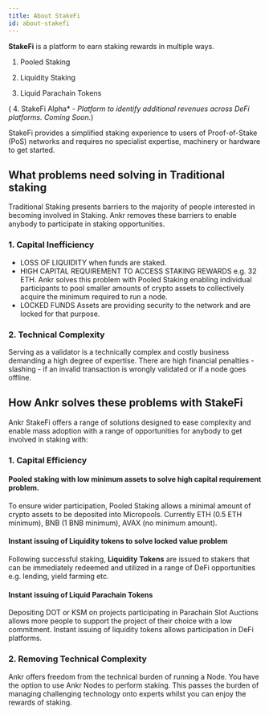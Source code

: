 ```yaml
---
title: About StakeFi
id: about-stakefi
---
```


​**StakeFi** is a platform to earn staking rewards in multiple ways. 

1. Pooled Staking

2. Liquidity Staking

3. Liquid Parachain Tokens

( 4. StakeFi Alpha* - *Platform to identify additional revenues across DeFi platforms. Coming Soon.*) 

StakeFi provides a simplified staking experience to users of Proof-of-Stake (PoS) networks and requires no specialist expertise, machinery or hardware to get started.

## What problems need solving in Traditional staking 
Traditional Staking presents barriers to the majority of people interested in becoming involved in Staking. Ankr removes these barriers to enable anybody to participate in staking opportunities.
​
### 1. Capital Inefficiency
* LOSS OF LIQUIDITY when funds are staked. 
* HIGH CAPITAL REQUIREMENT TO ACCESS STAKING REWARDS e.g. 32 ETH. Ankr solves this problem with Pooled Staking enabling individual participants to pool smaller amounts of crypto assets to collectively acquire the minimum required to run a node. 
* LOCKED FUNDS Assets are providing security to the network and are locked for that purpose. 

### 2. Technical Complexity
Serving as a validator is a technically complex and costly business demanding a high degree of expertise. There are high financial penalties - slashing - if an invalid transaction is wrongly validated or if a node goes offline.

## How Ankr solves these problems with StakeFi
Ankr StakeFi offers a range of solutions designed to ease complexity and enable mass adoption with a range of opportunities for anybody to get involved in staking with:
​ 
### 1. Capital Efficiency
#### Pooled staking with low minimum assets to solve high capital requirement problem. 
To ensure wider participation, Pooled Staking allows a minimal amount of crypto assets to be deposited into Micropools. Currently ETH (0.5 ETH minimum), BNB (1 BNB minimum), AVAX (no minimum amount). 

#### Instant issuing of Liquidity tokens to solve locked value problem
Following successful staking, **Liquidity Tokens** are issued to stakers that can be immediately redeemed and utilized in a range of DeFi opportunities e.g. lending, yield farming etc. 

#### Instant issuing of Liquid Parachain Tokens
Depositing DOT or KSM on projects participating in Parachain Slot Auctions allows more people to support the project of their choice with a low commitment. Instant issuing of liquidity tokens allows participation in DeFi platforms.
​ 
### 2. Removing Technical Complexity 
Ankr offers freedom from the technical burden of running a Node.
You have the option to use Ankr Nodes to perform staking. This passes the burden of managing challenging technology onto experts whilst you can enjoy the rewards of staking.
